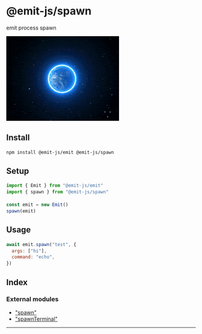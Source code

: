 
@emit-js/spawn
==============

emit process spawn

![spawnTs](media/spawn.gif)

Install
-------

```bash
npm install @emit-js/emit @emit-js/spawn
```

Setup
-----

```js
import { Emit } from "@emit-js/emit"
import { spawn } from "@emit-js/spawn"

const emit = new Emit()
spawn(emit)
```

Usage
-----

```js
await emit.spawn("test", {
  args: ["hi"],
  command: "echo",
})
```

## Index

### External modules

* ["spawn"](modules/_spawn_.md)
* ["spawnTerminal"](modules/_spawnterminal_.md)

---

